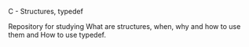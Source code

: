 C - Structures, typedef

Repository for studying What are structures, when, why and how to use them and
How to use typedef.